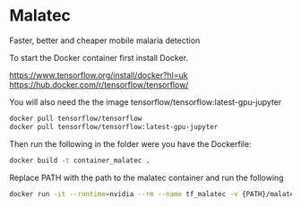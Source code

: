 # Malatec
Faster, better and cheaper mobile malaria detection

To start the Docker container first install Docker. 

https://www.tensorflow.org/install/docker?hl=uk \
https://hub.docker.com/r/tensorflow/tensorflow/

You will also need the the image tensorflow/tensorflow:latest-gpu-jupyter

```bash
docker pull tensorflow/tensorflow
docker pull tensorflow/tensorflow:latest-gpu-jupyter
```

Then run the following in the folder were you have the Dockerfile:

```bash
docker build -t container_malatec .
```
Replace PATH with the path to the malatec container and run the following
```bash
docker run -it --runtime=nvidia --rm --name tf_malatec -v {PATH}/malatec:/tf -p 8888:8888/tcp -p 6006:6006/tcp container_malatec
```







